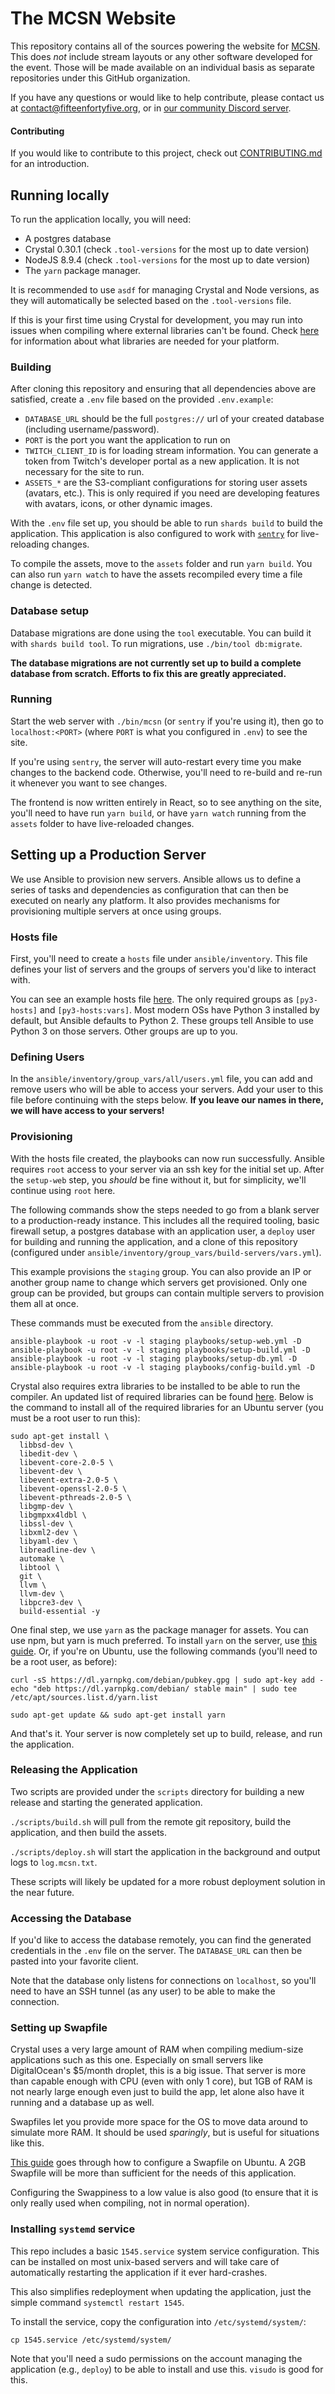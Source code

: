 # The MCSN Website

This repository contains all of the sources powering the website for [MCSN](mcsn.gg). This does _not_ include stream layouts or any other software developed for the event. Those will be made available on an individual basis as separate repositories under this GitHub organization.

If you have any questions or would like to help contribute, please contact us at contact@fifteenfortyfive.org, or in [our community Discord server](https://discord.fifteenfortyfive.org).

#### Contributing

If you would like to contribute to this project, check out [CONTRIBUTING.md](./CONTRIBUTING.md) for an introduction.

## Running locally

To run the application locally, you will need:

- A postgres database
- Crystal 0.30.1 (check `.tool-versions` for the most up to date version)
- NodeJS 8.9.4 (check `.tool-versions` for the most up to date version)
- The `yarn` package manager.

It is recommended to use `asdf` for managing Crystal and Node versions, as they will automatically be selected based on the `.tool-versions` file.

If this is your first time using Crystal for development, you may run into issues when compiling where external libraries can't be found. Check [here](https://github.com/crystal-lang/crystal/wiki/All-required-libraries) for information about what libraries are needed for your platform.

### Building

After cloning this repository and ensuring that all dependencies above are satisfied, create a `.env` file based on the provided `.env.example`:

- `DATABASE_URL` should be the full `postgres://` url of your created database (including username/password).
- `PORT` is the port you want the application to run on
- `TWITCH_CLIENT_ID` is for loading stream information. You can generate a token from Twitch's developer portal as a new application. It is not necessary for the site to run.
- `ASSETS_*` are the S3-compliant configurations for storing user assets (avatars, etc.). This is only required if you need are developing features with avatars, icons, or other dynamic images.

With the `.env` file set up, you should be able to run `shards build` to build the application. This application is also configured to work with [`sentry`](https://github.com/samueleaton/sentry) for live-reloading changes.

To compile the assets, move to the `assets` folder and run `yarn build`. You can also run `yarn watch` to have the assets recompiled every time a file change is detected.

### Database setup

Database migrations are done using the `tool` executable. You can build it with `shards build tool`. To run migrations, use `./bin/tool db:migrate`.

**The database migrations are not currently set up to build a complete database from scratch. Efforts to fix this are greatly appreciated.**

### Running

Start the web server with `./bin/mcsn` (or `sentry` if you're using it), then go to `localhost:<PORT>` (where `PORT` is what you configured in `.env`) to see the site.

If you're using `sentry`, the server will auto-restart every time you make changes to the backend code. Otherwise, you'll need to re-build and re-run it whenever you want to see changes.

The frontend is now written entirely in React, so to see anything on the site, you'll need to have run `yarn build`, or have `yarn watch` running from the `assets` folder to have live-reloaded changes.

## Setting up a Production Server

We use Ansible to provision new servers. Ansible allows us to define a series of tasks and dependencies as configuration that can then be executed on nearly any platform. It also provides mechanisms for provisioning multiple servers at once using groups.

### Hosts file

First, you'll need to create a `hosts` file under `ansible/inventory`. This file defines your list of servers and the groups of servers you'd like to interact with.

You can see an example hosts file [here](/example-hosts). The only required groups as `[py3-hosts]` and `[py3-hosts:vars]`. Most modern OSs have Python 3 installed by default, but Ansible defaults to Python 2. These groups tell Ansible to use Python 3 on those servers. Other groups are up to you.

### Defining Users

In the `ansible/inventory/group_vars/all/users.yml` file, you can add and remove users who will be able to access your servers. Add your user to this file before continuing with the steps below. **If you leave our names in there, we will have access to your servers!**

### Provisioning

With the hosts file created, the playbooks can now run successfully. Ansible requires `root` access to your server via an ssh key for the initial set up. After the `setup-web` step, you _should_ be fine without it, but for simplicity, we'll continue using `root` here.

The following commands show the steps needed to go from a blank server to a production-ready instance. This includes all the required tooling, basic firewall setup, a postgres database with an application user, a `deploy` user for building and running the application, and a clone of this repository (configured under `ansible/inventory/group_vars/build-servers/vars.yml`).

This example provisions the `staging` group. You can also provide an IP or another group name to change which servers get provisioned. Only one group can be provided, but groups can contain multiple servers to provision them all at once.

These commands must be executed from the `ansible` directory.

```shell
ansible-playbook -u root -v -l staging playbooks/setup-web.yml -D
ansible-playbook -u root -v -l staging playbooks/setup-build.yml -D
ansible-playbook -u root -v -l staging playbooks/setup-db.yml -D
ansible-playbook -u root -v -l staging playbooks/config-build.yml -D
```

Crystal also requires extra libraries to be installed to be able to run the compiler. An updated list of required libraries can be found [here](https://github.com/crystal-lang/crystal/wiki/All-required-libraries). Below is the command to install all of the required libraries for an Ubuntu server (you must be a root user to run this):

```shell
sudo apt-get install \
  libbsd-dev \
  libedit-dev \
  libevent-core-2.0-5 \
  libevent-dev \
  libevent-extra-2.0-5 \
  libevent-openssl-2.0-5 \
  libevent-pthreads-2.0-5 \
  libgmp-dev \
  libgmpxx4ldbl \
  libssl-dev \
  libxml2-dev \
  libyaml-dev \
  libreadline-dev \
  automake \
  libtool \
  git \
  llvm \
  llvm-dev \
  libpcre3-dev \
  build-essential -y
```

One final step, we use `yarn` as the package manager for assets. You can use npm, but yarn is much preferred. To install `yarn` on the server, use [this guide](https://yarnpkg.com/en/docs/install#debian-stable). Or, if you're on Ubuntu, use the following commands (you'll need to be a root user, as before):

```shell
curl -sS https://dl.yarnpkg.com/debian/pubkey.gpg | sudo apt-key add -
echo "deb https://dl.yarnpkg.com/debian/ stable main" | sudo tee /etc/apt/sources.list.d/yarn.list

sudo apt-get update && sudo apt-get install yarn
```

And that's it. Your server is now completely set up to build, release, and run the application.

### Releasing the Application

Two scripts are provided under the `scripts` directory for building a new release and starting the generated application.

`./scripts/build.sh` will pull from the remote git repository, build the application, and then build the assets.

`./scripts/deploy.sh` will start the application in the background and output logs to `log.mcsn.txt`.

These scripts will likely be updated for a more robust deployment solution in the near future.

### Accessing the Database

If you'd like to access the database remotely, you can find the generated credentials in the `.env` file on the server. The `DATABASE_URL` can then be pasted into your favorite client.

Note that the database only listens for connections on `localhost`, so you'll need to have an SSH tunnel (as any user) to be able to make the connection.

### Setting up Swapfile

Crystal uses a very large amount of RAM when compiling medium-size applications such as this one. Especially on small servers like DigitalOcean's \$5/month droplet, this is a big issue. That server is more than capable enough with CPU (even with only 1 core), but 1GB of RAM is not nearly large enough even just to build the app, let alone also have it running and a database up as well.

Swapfiles let you provide more space for the OS to move data around to simulate more RAM. It should be used _sparingly_, but is useful for situations like this.

[This guide](https://linuxize.com/post/how-to-add-swap-space-on-ubuntu-18-04/) goes through how to configure a Swapfile on Ubuntu. A 2GB Swapfile will be more than sufficient for the needs of this application.

Configuring the Swappiness to a low value is also good (to ensure that it is only really used when compiling, not in normal operation).

### Installing `systemd` service

This repo includes a basic `1545.service` system service configuration. This can be installed on most unix-based servers and will take care of automatically restarting the application if it ever hard-crashes.

This also simplifies redeployment when updating the application, just the simple command `systemctl restart 1545`.

To install the service, copy the configuration into `/etc/systemd/system/`:

```
cp 1545.service /etc/systemd/system/
```

Note that you'll need a sudo permissions on the account managing the application (e.g., `deploy`) to be able to install and use this. `visudo` is good for this.
